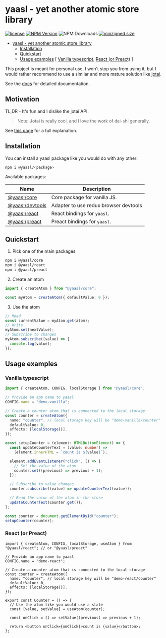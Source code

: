 # yaasl - yet another atomic store library

[![license](https://badgen.net/npm/license/@yaasl/core)](https://github.com/PrettyCoffee/yaasl/blob/main/LICENSE) [![NPM Version](https://badgen.net/npm/v/@yaasl/core)](https://www.npmjs.com/package/@yaasl/core) ![NPM Downloads](https://badgen.net/npm/dw/@yaasl/core) [![minzipped size](https://badgen.net/bundlephobia/minzip/@yaasl/core)](https://bundlephobia.com/package/@yaasl/core)

<!-- >> TOC >> -->

- [yaasl - yet another atomic store library](#yaasl---yet-another-atomic-store-library)
  - [Installation](#installation)
  - [Quickstart](#quickstart)
  - [Usage examples](#usage-examples) [ [Vanilla typescript](#vanilla-typescript), [React (or Preact)](#react-or-preact) ]
  <!-- << TOC << -->

This project is meant for personal use.
I won't stop you from using it, but I would rather recommend to use a similar
and more mature solution like [jotai](https://jotai.org/).

See the [docs](https://prettycoffee.github.io/yaasl/) for detailed documentation.

## Motivation

TL;DR - It's fun and I dislike the jotai API.

> Note: Jotai is really cool, and I love the work of dai-shi generally.

See [this page](https://prettycoffee.github.io/yaasl/#/pages/motivation) for a full explanation.

## Installation

You can install a yaasl package like you would do with any other:

```sh
npm i @yaasl/<package>
```

Available packages:

| Name                                                             | Description                           |
| ---------------------------------------------------------------- | ------------------------------------- |
| [@yaasl/core](https://www.npmjs.com/package/@yaasl/core)         | Core package for vanilla JS.          |
| [@yaasl/devtools](https://www.npmjs.com/package/@yaasl/devtools) | Adapter to use redux browser devtools |
| [@yaasl/react](https://www.npmjs.com/package/@yaasl/react)       | React bindings for `yaasl`.           |
| [@yaasl/preact](https://www.npmjs.com/package/@yaasl/preact)     | Preact bindings for `yaasl`.          |

## Quickstart

1. Pick one of the main packages

```sh
npm i @yaasl/core
npm i @yaasl/react
npm i @yaasl/preact
```

2. Create an atom

```ts
import { createAtom } from "@yaasl/core";

const myAtom = createAtom({ defaultValue: 0 });
```

3. Use the atom

```ts
// Read
const currentValue = myAtom.get(atom);
// Write
myAtom.set(nextValue);
// Subscribe to changes
myAtom.subscribe((value) => {
  console.log(value);
});
```

## Usage examples

### Vanilla typescript

```ts
import { createAtom, CONFIG, localStorage } from "@yaasl/core";

// Provide an app name to yaasl
CONFIG.name = "demo-vanilla";

// Create a counter atom that is connected to the local storage
const counter = createAtom({
  name: "counter", // local storage key will be "demo-vanilla/counter"
  defaultValue: 0,
  effects: [localStorage()],
});

const setupCounter = (element: HTMLButtonElement) => {
  const updateCounterText = (value: number) =>
    (element.innerHTML = `count is ${value}`);

  element.addEventListener("click", () => {
    // Set the value of the atom
    counter.set((previous) => previous + 1);
  });

  // Subscribe to value changes
  counter.subscribe((value) => updateCounterText(value));

  // Read the value of the atom in the store
  updateCounterText(counter.get());
};

const counter = document.getElementById("counter");
setupCounter(counter);
```

### React (or Preact)

```tsx
import { createAtom, CONFIG, localStorage, useAtom } from "@yaasl/react"; // or "@yaasl/preact"

// Provide an app name to yaasl
CONFIG.name = "demo-react";

// Create a counter atom that is connected to the local storage
const counter = createAtom({
  name: "counter", // local storage key will be "demo-react/counter"
  defaultValue: 0,
  effects: [localStorage()],
});

export const Counter = () => {
  // Use the atom like you would use a state
  const [value, setValue] = useAtom(counter);

  const onClick = () => setValue((previous) => previous + 1);

  return <button onClick={onClick}>count is {value}</button>;
};
```
